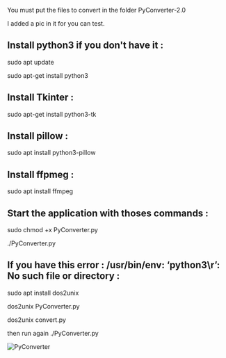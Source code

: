 You must put the files to convert in the folder PyConverter-2.0

I added a pic in it for you can test.


Install python3 if you don't have it : 
-------------------------------------

sudo apt update

sudo apt-get install python3


Install Tkinter : 
----------------

sudo apt-get install python3-tk

Install pillow : 
---------------

sudo apt install python3-pillow

Install ffpmeg : 
---------------

sudo apt install ffmpeg


Start the application with thoses commands : 
-------------------------------------------

sudo chmod +x PyConverter.py

./PyConverter.py


If you have this error : /usr/bin/env: ‘python3\r’: No such file or directory : 
------------------------------------------------------------------------------

sudo apt install dos2unix

dos2unix PyConverter.py

dos2unix convert.py

then run again ./PyConverter.py


![PyConverter](https://ibb.co/DLMj66d)


